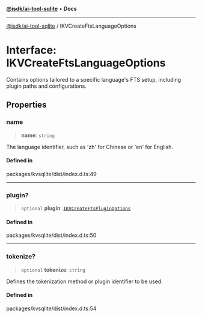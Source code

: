 [**@isdk/ai-tool-sqlite**](../README.md) • **Docs**

***

[@isdk/ai-tool-sqlite](../globals.md) / IKVCreateFtsLanguageOptions

# Interface: IKVCreateFtsLanguageOptions

Contains options tailored to a specific language's FTS setup, including plugin paths and configurations.

## Properties

### name

> **name**: `string`

The language identifier, such as 'zh' for Chinese or 'en' for English.

#### Defined in

packages/kvsqlite/dist/index.d.ts:49

***

### plugin?

> `optional` **plugin**: [`IKVCreateFtsPluginOptions`](IKVCreateFtsPluginOptions.md)

#### Defined in

packages/kvsqlite/dist/index.d.ts:50

***

### tokenize?

> `optional` **tokenize**: `string`

Defines the tokenization method or plugin identifier to be used.

#### Defined in

packages/kvsqlite/dist/index.d.ts:54
